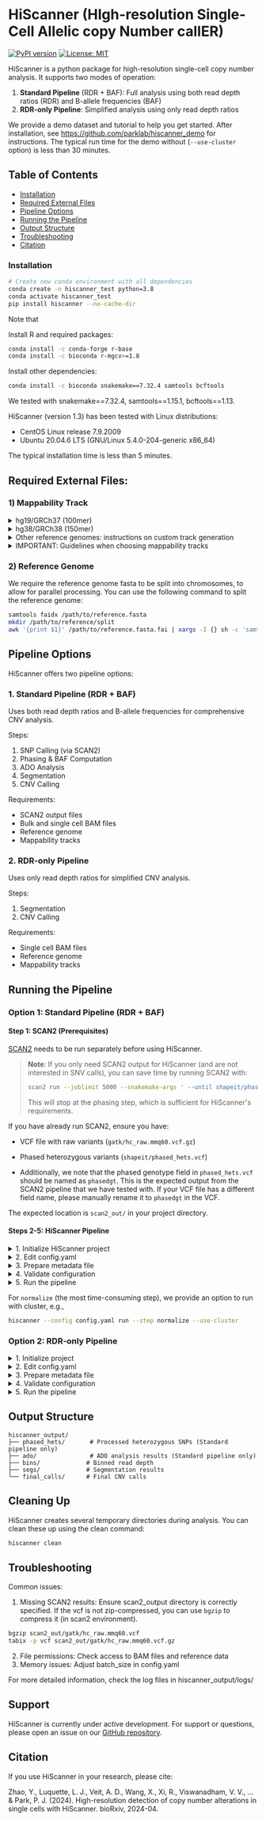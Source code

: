 # HiScanner (HIgh-resolution Single-Cell Allelic copy Number callER)
[![PyPI version](https://badge.fury.io/py/hiscanner.svg)](https://badge.fury.io/py/hiscanner)
[![License: MIT](https://img.shields.io/badge/License-MIT-yellow.svg)](https://opensource.org/licenses/MIT)

HiScanner is a python package for high-resolution single-cell copy number analysis. It supports two modes of operation:

1. **Standard Pipeline** (RDR + BAF): Full analysis using both read depth ratios (RDR) and B-allele frequencies (BAF)
2. **RDR-only Pipeline**: Simplified analysis using only read depth ratios

We provide a demo dataset and tutorial to help you get started. After installation, see https://github.com/parklab/hiscanner_demo for instructions. The typical run time for the demo without (`--use-cluster` option) is less than 30 minutes.

## Table of Contents

- [Installation](#installation)
- [Required External Files](#required-external-files)
- [Pipeline Options](#pipeline-options)
- [Running the Pipeline](#running-the-pipeline)
- [Output Structure](#output-structure)
- [Troubleshooting](#troubleshooting)
- [Citation](#citation)

### Installation
```bash
# Create new conda environment with all dependencies
conda create -n hiscanner_test python=3.8
conda activate hiscanner_test
pip install hiscanner --no-cache-dir
```

Note that 

Install R and required packages:
```bash
conda install -c conda-forge r-base  
conda install -c bioconda r-mgcv>=1.8
```

Install other dependencies:
```bash
conda install -c bioconda snakemake==7.32.4 samtools bcftools
```
We tested with snakemake==7.32.4, samtools==1.15.1, bcftools==1.13.

HiScanner (version 1.3) has been tested with Linux distributions:
- CentOS Linux release 7.9.2009
- Ubuntu 20.04.6 LTS (GNU/Linux 5.4.0-204-generic x86_64)

The typical installation time is less than 5 minutes.


## Required External Files: 

### 1) Mappability Track
<details>
<summary>hg19/GRCh37 (100mer) </summary>

```bash
wget https://www.math.pku.edu.cn/teachers/xirb/downloads/software/BICseq2/Mappability/hg19CRG.100bp.tar.gz --no-check-certificate
tar -xvzf hg19CRG.100bp.tar.gz
```
</details>

<details>
<summary>hg38/GRCh38 (150mer)</summary>

Download from: https://doi.org/10.6084/m9.figshare.28370357.v1

</details>

<details>
<summary>Other reference genomes: instructions on custom track generation</summary>

For other genomes/read length configurations, follow instructions at [CGAP Annotations](https://cgap-annotations.readthedocs.io/en/latest/bic-seq2_mappability.html) to generate mappability tracks.
</details>

<details>
<summary>IMPORTANT: Guidelines when choosing mappability tracks</summary>

- **Shorter mappability track (e.g., 100bp) with longer reads (e.g., 150bp)**: Valid but conservative (some uniquely mappable regions may be missed)
- **Longer mappability track (e.g., 150bp) with shorter reads (e.g., 100bp)**: Not valid, will cause false positives
</details>

### 2) Reference Genome
We require the reference genome fasta to be split into chromosomes, to allow for parallel processing. You can use the following command to split the reference genome:
```bash
samtools faidx /path/to/reference.fasta
mkdir /path/to/reference/split
awk '{print $1}' /path/to/reference.fasta.fai | xargs -I {} sh -c 'samtools faidx /path/to/reference.fasta {} > /path/to/reference/split/{}.fasta'
```


## Pipeline Options

HiScanner offers two pipeline options:

### 1. Standard Pipeline (RDR + BAF)
Uses both read depth ratios and B-allele frequencies for comprehensive CNV analysis.

Steps:
1. SNP Calling (via SCAN2)
2. Phasing & BAF Computation
3. ADO Analysis
4. Segmentation
5. CNV Calling

Requirements:
- SCAN2 output files
- Bulk and single cell BAM files
- Reference genome
- Mappability tracks

### 2. RDR-only Pipeline
Uses only read depth ratios for simplified CNV analysis.

Steps:
1. Segmentation
2. CNV Calling

Requirements:
- Single cell BAM files
- Reference genome
- Mappability tracks

## Running the Pipeline

### Option 1: Standard Pipeline (RDR + BAF)


#### Step 1: SCAN2 (Prerequisites)

[SCAN2](https://github.com/parklab/SCAN2) needs to be run separately before using HiScanner. 

> **Note**: If you only need SCAN2 output for HiScanner (and are not interested in SNV calls), you can save time by running SCAN2 with:
> ```bash
> scan2 run --joblimit 5000 --snakemake-args ' --until shapeit/phased_hets.vcf.gz --latency-wait 120'
> ```
> This will stop at the phasing step, which is sufficient for HiScanner's requirements.

If you have already run SCAN2, ensure you have:
- VCF file with raw variants (`gatk/hc_raw.mmq60.vcf.gz`)
- Phased heterozygous variants (`shapeit/phased_hets.vcf`)

- Additionally, we note that the phased genotype field in `phased_hets.vcf` should be named as `phasedgt`. This is the expected output from the SCAN2 pipeline that we have tested with. If your VCF file has a different field name, please manually rename it to `phasedgt` in the VCF.

The expected location is `scan2_out/` in your project directory.

#### Steps 2-5: HiScanner Pipeline
<details>
<summary>1. Initialize HiScanner project</summary>

```bash
hiscanner init --output ./my_project
cd my_project
```
</details>

<details>
<summary>2. Edit config.yaml</summary>

Edit with your paths and parameters
</details>

<details>
<summary>3. Prepare metadata file</summary>

Must contain the following columns:
```
bamID    bam    singlecell
bulk1    /path/to/bulk.bam    N
cell1    /path/to/cell1.bam   Y 
cell2    /path/to/cell2.bam   Y
```
</details>

<details>
<summary>4. Validate configuration</summary>

```bash
hiscanner validate
```
</details>

<details>
<summary>5. Run the pipeline</summary>

```bash
hiscanner run --step snp      # Check SCAN2 results
hiscanner run --step phase    # Process SCAN2 results
hiscanner run --step ado      # ADO analysis to identify optimal bin size
hiscanner run --step normalize # Normalize read depth ratios
hiscanner run --step segment  # Segmentation
hiscanner run --step cnv      # CNV calling

# Or run all steps at once:
hiscanner run --step all
```
</details>

For ```normalize``` (the most time-consuming step), we provide an option to run with cluster, e.g., 
```bash
hiscanner --config config.yaml run --step normalize --use-cluster
```

### Option 2: RDR-only Pipeline
<details>
<summary>1. Initialize project</summary>

```bash
hiscanner init --output ./my_project
cd my_project
```
</details>

<details>
<summary>2. Edit config.yaml</summary>

- Set `rdr_only: true`
- Configure paths and parameters
</details>

<details>
<summary>3. Prepare metadata file</summary>

Must contain the following columns (bulk samples are not required):
```
bamID    bam    singlecell
cell1    /path/to/cell1.bam   Y 
cell2    /path/to/cell2.bam   Y
```
</details>

<details>
<summary>4. Validate configuration</summary>

```bash
hiscanner validate
```
</details>

<details>
<summary>5. Run the pipeline</summary>

```bash
hiscanner run --step normalize # Normalize read depth ratios
hiscanner run --step segment  # Segmentation
hiscanner run --step cnv      # CNV calling
```
</details>


## Output Structure

```
hiscanner_output/
├── phased_hets/       # Processed heterozygous SNPs (Standard pipeline only)
├── ado/               # ADO analysis results (Standard pipeline only)
├── bins/             # Binned read depth
├── segs/             # Segmentation results
└── final_calls/      # Final CNV calls
```

## Cleaning Up
HiScanner creates several temporary directories during analysis. You can clean these up using the clean command:
```bash
hiscanner clean
```

## Troubleshooting

Common issues:
1. Missing SCAN2 results: Ensure scan2_output directory is correctly specified. If the vcf is not zip-compressed, you can use `bgzip` to compress it (in scan2 environment).
```bash
bgzip scan2_out/gatk/hc_raw.mmq60.vcf
tabix -p vcf scan2_out/gatk/hc_raw.mmq60.vcf.gz
```
2. File permissions: Check access to BAM files and reference data
3. Memory issues: Adjust batch_size in config.yaml

For more detailed information, check the log files in hiscanner_output/logs/


## Support
HiScanner is currently under active development. For support or questions, please open an issue on our [GitHub repository](github.com/parklab/hiscanner).


## Citation

If you use HiScanner in your research, please cite:

Zhao, Y., Luquette, L. J., Veit, A. D., Wang, X., Xi, R., Viswanadham, V. V., ... & Park, P. J. (2024). High-resolution detection of copy number alterations in single cells with HiScanner. bioRxiv, 2024-04.

